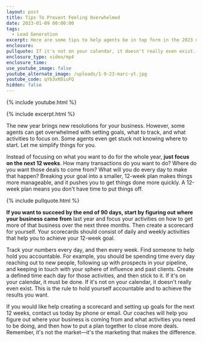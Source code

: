 ```yaml
---
layout: post
title: Tips To Prevent Feeling Overwhelmed
date: 2023-01-09 00:00:00
tags:
  - Lead Generation
excerpt: Here are some tips to help agents be in top form in the 2023 market.
enclosure:
pullquote: If it's not on your calendar, it doesn't really even exist.
enclosure_type: video/mp4
enclosure_time:
use_youtube_image: false
youtube_alternate_image: /uploads/1-9-23-marc-yt.jpg
youtube_code: qYb3xK0iuFQ
hidden: false
---
```

{% include youtube.html %}

{% include excerpt.html %}

The new year brings new resolutions for your business. However, some agents can get overwhelmed with setting goals, what to track, and what activities to focus on. Some agents even get stuck not knowing where to start. Let me simplify things for you.

Instead of focusing on what you want to do for the whole year, **just focus on the next 12 weeks**. How many transactions do you want to do? Where do you want those deals to come from? What will you do every day to make that happen? Breaking your goal into a smaller, 12-week plan makes things more manageable, and it pushes you to get things done more quickly. A 12-week plan means you don't have time to put things off.

{% include pullquote.html %}

**If you want to succeed by the end of 90 days, start by figuring out where your business came from** last year and focus your activities on how to get more of that business over the next three months. Then create a scorecard for yourself. Your scorecards should consist of daily and weekly activities that help you to achieve your 12-week goal.

Track your numbers every day, and then every week. Find someone to help hold you accountable. For example, you should be spending time every day reaching out to new people, following up with prospects in your pipeline, and keeping in touch with your sphere of influence and past clients. Create a defined time each day for those activities, and then stick to it. If it's on your calendar, it must be done. If it's not on your calendar, it doesn't really even exist. This is the rule to hold yourself accountable and to achieve the results you want.

If you would like help creating a scorecard and setting up goals for the next 12 weeks, contact us today by phone or email. Our coaches will help you figure out where your business is coming from and what activities you need to be doing, and then how to put a plan together to close more deals. Remember, it's not the market—it's the marketing that makes the difference.